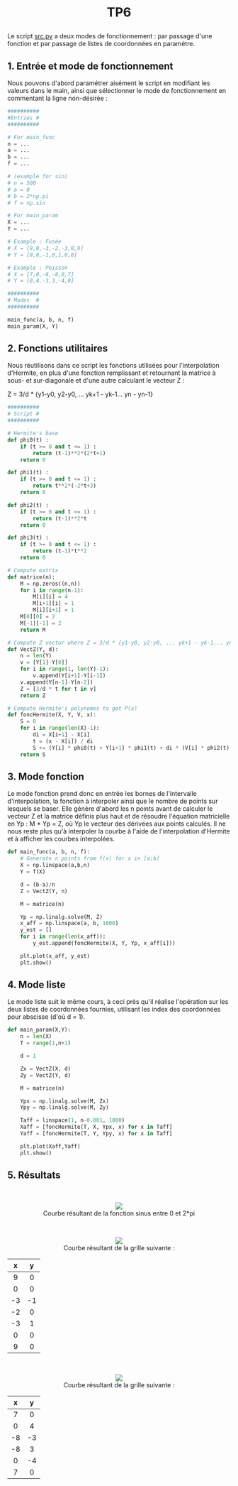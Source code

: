 # <p align="center">TP6</p>

Le script [src.py](https://github.com/LelayJ-ESIEE/4I/blob/master/Sciences_Ingenieur/SI1-Algebre_avance/TP6/src.py) a deux modes de fonctionnement : par passage d'une fonction et par passage de listes de coordonnées en paramètre.

## 1. Entrée et mode de fonctionnement

Nous pouvons d'abord paramétrer aisément le script en modifiant les valeurs dans le main, ainsi que sélectionner le mode de fonctionnement en commentant la ligne non-désirée :

```py
##########
#Entries #
##########

# For main_func
n = ...
a = ...
b = ...
f = ...

# (example for sin)
# n = 500
# a = 0
# b = 2*np.pi
# f = np.sin

# For main_param
X = ...
Y = ...

# Example : Fusée
# X = [9,0,-3,-2,-3,0,9]
# Y = [0,0,-1,0,1,0,0]

# Example : Poisson
# X = [7,0,-8,-8,0,7]
# Y = [0,4,-3,3,-4,0]

##########
# Modes  #
##########

main_func(a, b, n, f)
main_param(X, Y)
```

## 2. Fonctions utilitaires

Nous réutilisons dans ce script les fonctions utilisées pour l'interpolation d'Hermite, en plus d'une fonction remplissant et retournant la matrice à sous- et sur-diagonale et d'une autre calculant le vecteur Z :

Z = 3/d * {y1-y0, y2-y0, ... yk+1 - yk-1... yn - yn-1}

```py
##########
# Script #
##########

# Hermite's base
def phi0(t) :
    if (t >= 0 and t <= 1) :
        return (t-1)**2*(2*t+1)
    return 0

def phi1(t) :
    if (t >= 0 and t <= 1) :
        return t**2*(-2*t+3)
    return 0

def phi2(t) :
    if (t >= 0 and t <= 1) :
        return (t-1)**2*t
    return 0

def phi3(t) :
    if (t >= 0 and t <= 1) :
        return (t-1)*t**2
    return 0

# Compute matrix
def matrice(n):
    M = np.zeros((n,n))
    for i in range(n-1):
        M[i][i] = 4
        M[i+1][i] = 1
        M[i][i+1] = 1
    M[0][0] = 2
    M[-1][-1] = 2
    return M

# Compute Z vector where Z = 3/d * {y1-y0, y2-y0, ... yk+1 - yk-1... yn - yn-1}
def VectZ(Y, d):
    n = len(Y)
    v = [Y[1]-Y[0]]
    for i in range(1, len(Y)-1):
        v.append(Y[i+1]-Y[i-1])
    v.append(Y[n-1]-Y[n-2])
    Z = [3/d * t for t in v]
    return Z

# Compute Hermite's polynomes to get P(x)
def foncHermite(X, Y, V, x):
    S = 0
    for i in range(len(X)-1):
        di = X[i+1] - X[i]
        t = (x - X[i]) / di
        S += (Y[i] * phi0(t) + Y[i+1] * phi1(t) + di * (V[i] * phi2(t) + V[i+1] * phi3(t)))
    return S
```

## 3. Mode fonction

Le mode fonction prend donc en entrée les bornes de l'intervalle d'interpolation, la fonction à interpoler ainsi que le nombre de points sur lesquels se baser. Elle génère d'abord les n points avant de calculer le vecteur Z et la matrice définis plus haut et de résoudre l'équation matricielle en Yp : M * Yp = Z, où Yp le vecteur des dérivées aux points calculés. Il ne nous reste plus qu'à interpoler la courbe à l'aide de l'interpolation d'Hermite et à afficher les courbes interpolées. 

```py
def main_func(a, b, n, f):
    # Generate n points from f(x) for x in [a;b]
    X = np.linspace(a,b,n)
    Y = f(X)

    d = (b-a)/n
    Z = VectZ(Y, n)

    M = matrice(n)

    Yp = np.linalg.solve(M, Z)
    x_aff = np.linspace(a, b, 1000)
    y_est = []
    for i in range(len(x_aff)):
        y_est.append(foncHermite(X, Y, Yp, x_aff[i]))

    plt.plot(x_aff, y_est)
    plt.show()
```

## 4. Mode liste

Le mode liste suit le même cours, à ceci près qu'il réalise l'opération sur les deux listes de coordonnées fournies, utilisant les index des coordonnées pour abscisse (d'où d = 1).

```py
def main_param(X,Y):
    n = len(X)
    T = range(1,n+1)

    d = 1

    Zx = VectZ(X, d)
    Zy = VectZ(Y, d)

    M = matrice(n)

    Ypx = np.linalg.solve(M, Zx)
    Ypy = np.linalg.solve(M, Zy)

    Taff = linspace(1, n-0.001, 1000)
    Xaff = [foncHermite(T, X, Ypx, x) for x in Taff]
    Yaff = [foncHermite(T, Y, Ypy, x) for x in Taff]

    plt.plot(Xaff,Yaff)
    plt.show()
```

## 5. Résultats

<br>

<p align="center">
<img src="./images/Figure_sin.png"><br>
Courbe résultant de la fonction sinus entre 0 et 2*pi
</p>

<br>

<p align="center">
<img src="./images/Figure_fusee.png"><br>
Courbe résultant de la grille suivante :
</p>

| x | y |
|:-:|:-:|
|  9|  0|
|  0|  0|
| -3| -1|
| -2|  0|
| -3|  1|
|  0|  0|
|  9|  0|

<br>

<p align="center">
<img src="./images/Figure_poisson.png"><br>
Courbe résultant de la grille suivante :
</p>

| x | y |
|:-:|:-:|
|  7|  0|
|  0|  4|
| -8| -3|
| -8|  3|
|  0| -4|
|  7|  0|